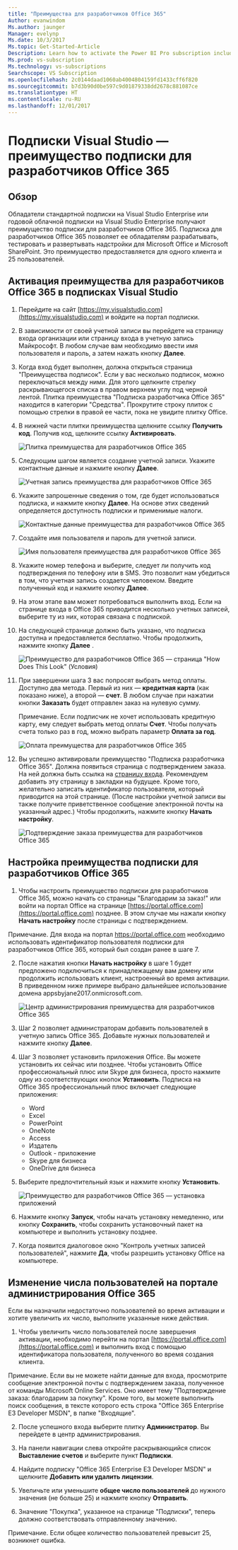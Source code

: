 ```yaml
---
title: "Преимущества для разработчиков Office 365"
Author: evanwindom
Ms.author: jaunger
Manager: evelynp
Ms.date: 10/3/2017
Ms.topic: Get-Started-Article
Description: Learn how to activate the Power BI Pro subscription included in your Visual Studio subscription.
Ms.prod: vs-subscription
Ms.technology: vs-subscriptions
Searchscope: VS Subscription
ms.openlocfilehash: 2c0144daad1060ab4004804159fd1433cff6f820
ms.sourcegitcommit: b7d3b90d0be597c9d01879338dd2678c881087ce
ms.translationtype: HT
ms.contentlocale: ru-RU
ms.lasthandoff: 12/01/2017
---
```

# <a name="visual-studio-subscriptions---the-office-365-developer-subscription-benefit"></a>Подписки Visual Studio — преимущество подписки для разработчиков Office 365

## <a name="overview"></a>Обзор

Обладатели стандартной подписки на Visual Studio Enterprise или годовой облачной подписки на Visual Studio Enterprise получают преимущество подписки для разработчиков Office 365.  Подписка для разработчиков Office 365 позволяет ее обладателям разрабатывать, тестировать и развертывать надстройки для Microsoft Office и Microsoft SharePoint.  Это преимущество предоставляется для одного клиента и 25 пользователей.

## <a name="activating-the-office-365-developer-benefit-in-visual-studio-subscriptions"></a>Активация преимущества для разработчиков Office 365 в подписках Visual Studio

1. Перейдите на сайт [https://my.visualstudio.com](https://my.visualstudio.com) и войдите на портал подписки.
2. В зависимости от своей учетной записи вы перейдете на страницу входа организации или страницу входа в учетную запись Майкрософт.   В любом случае вам необходимо ввести имя пользователя и пароль, а затем нажать кнопку **Далее**.
3. Когда вход будет выполнен, должна открыться страница "Преимущества подписок".  Если у вас несколько подписок, можно переключаться между ними. Для этого щелкните стрелку раскрывающегося списка в правом верхнем углу под черной лентой.  Плитка преимущества "Подписка разработчика Office 365" находится в категории "Средства".  Прокрутите строку плиток с помощью стрелки в правой ее части, пока не увидите плитку Office. 
4. В нижней части плитки преимущества щелкните ссылку **Получить код**.   Получив код, щелкните ссылку **Активировать**. 

    ![Плитка преимущества для разработчиков Office 365](_img\vs-office-dev\vs-office-dev-tile.png)

5.  Следующим шагом является создание учетной записи.  Укажите контактные данные и нажмите кнопку **Далее**. 

    ![Учетная запись преимущества для разработчиков Office 365](_img\vs-office-dev\vs-office-dev-account-cropped.png)



6.  Укажите запрошенные сведения о том, где будет использоваться подписка, и нажмите кнопку **Далее**.  На основе этих сведений определяется доступность подписки и применимые налоги.  

    ![Контактные данные преимущества для разработчиков Office 365](_img\vs-office-dev\vs-office-dev-contact-cropped.png)



7.  Создайте имя пользователя и пароль для учетной записи.  

    ![Имя пользователя преимущества для разработчиков Office 365](_img\vs-office-dev\vs-office-dev-username-cropped.png)


8.  Укажите номер телефона и выберите, следует ли получить код подтверждения по телефону или в SMS.  Это позволит нам убедиться в том, что учетная запись создается человеком. Введите полученный код и нажмите кнопку **Далее**.

9.  На этом этапе вам может потребоваться выполнить вход.  Если на странице входа в Office 365 приводится несколько учетных записей, выберите ту из них, которая связана с подпиской.

10. На следующей странице должно быть указано, что подписка доступна и предоставляется бесплатно.  Чтобы продолжить, нажмите кнопку **Далее** .  

    ![Преимущество для разработчиков Office 365 — страница "How Does This Look" (Условия)](_img\vs-office-dev\vs-office-dev-price.png)

11. При завершении шага 3 вас попросят выбрать метод оплаты.  Доступно два метода.  Первый из них — **кредитная карта** (как показано ниже), а второй — **счет**.  В любом случае при нажатии кнопки **Заказать** будет отправлен заказ на нулевую сумму.

    Примечание. Если подписчик не хочет использовать кредитную карту, ему следует выбрать метод оплаты **Счет**.  Чтобы получать счета только раз в год, можно выбрать параметр **Оплата за год**.
 

    ![Оплата преимущества для разработчиков Office 365](_img\vs-office-dev\vs-office-dev-credit-blur-cropped.png)


12. Вы успешно активировали преимущество "Подписка разработчика Office 365".  Должна появиться страница с подтверждением заказа.  На ней должна быть ссылка на [страницу входа](https://portal.office.com "страница входа в Office 365").  Рекомендуем добавить эту страницу в закладки на будущее.  Кроме того, желательно записать идентификатор пользователя, который приводится на этой странице.  (После настройки учетной записи вы также получите приветственное сообщение электронной почты на указанный адрес.)  Чтобы продолжить, нажмите кнопку **Начать настройку**.  

    ![Подтверждение заказа преимущества для разработчиков Office 365](_img\vs-office-dev\vs-office-dev-confirm.png)


## <a name="setting-up-the-office-365-developer-subscription-benefit"></a>Настройка преимущества подписки для разработчиков Office 365

1. Чтобы настроить преимущество подписки для разработчиков Office 365, можно начать со страницы "Благодарим за заказ!" или войти на портал Office на странице [https://portal.office.com](https://portal.office.com) позднее.  В этом случае мы нажали кнопку **Начать настройку** после страницы с подтверждением.

Примечание. Для входа на портал https://portal.office.com необходимо использовать идентификатор пользователя подписки для разработчиков Office 365, который был создан ранее в шаге 7.

2. После нажатия кнопки **Начать настройку** в шаге 1 будет предложено подключиться к принадлежащему вам домену или продолжить использовать клиент, настроенный во время активации.  В приведенном ниже примере выбрано дальнейшее использование домена appsbyjane2017.onmicrosoft.com.

    ![Центр администрирования преимущества для разработчиков Office 365](_img\vs-office-dev\vs-office-dev-admin-cropped.png)


3.  Шаг 2 позволяет администраторам добавить пользователей в учетную запись Office 365.  Добавьте нужных пользователей и нажмите кнопку **Далее**.  

4.  Шаг 3 позволяет установить приложения Office.  Вы можете установить их сейчас или позднее.  Чтобы установить Office профессиональный плюс или Skype для бизнеса, просто нажмите одну из соответствующих кнопок **Установить**.  Подписка на Office 365 профессиональный плюс включает следующие приложения:
    - Word
    - Excel
    - PowerPoint
    - OneNote
    - Access
    - Издатель
    - Outlook - приложение
    - Skype для бизнеса
    - OneDrive для бизнеса

5.  Выберите предпочтительный язык и нажмите кнопку **Установить**. 

    ![Преимущество для разработчиков Office 365 — установка приложений](_img\vs-office-dev\vs-office-dev-install-cropped.png)


6. Нажмите кнопку **Запуск**, чтобы начать установку немедленно, или кнопку **Сохранить**, чтобы сохранить установочный пакет на компьютере и выполнить установку позднее.

7.  Когда появится диалоговое окно "Контроль учетных записей пользователей", нажмите **Да**, чтобы разрешить установку Office на компьютере.  


## <a name="updating-the-number-of-users-from-the-office-365-admin-portal"></a>Изменение числа пользователей на портале администрирования Office 365

Если вы назначили недостаточно пользователей во время активации и хотите увеличить их число, выполните указанные ниже действия. 

1. Чтобы увеличить число пользователей после завершения активации, необходимо перейти на портал [https://portal.office.com](https://portal.office.com) и выполнить вход с помощью идентификатора пользователя, полученного во время создания клиента.

Примечание. Если вы не можете найти данные для входа, просмотрите сообщение электронной почты с подтверждением заказа, полученное от команды Microsoft Online Services. Оно имеет тему "Подтверждение заказа: благодарим за покупку".  Кроме того, вы можете выполнить поиск сообщения, в тексте которого есть строка "Office 365 Enterprise E3 Developer MSDN", в папке "Входящие".

2. После успешного входа выберите плитку **Администратор**. Вы перейдете в центр администрирования.

3. На панели навигации слева откройте раскрывающийся список **Выставление счетов** и выберите пункт **Подписки**.

4. Найдите подписку "Office 365 Enterprise E3 Developer MSDN" и щелкните **Добавить или удалить лицензии**.

5. Увеличьте или уменьшите **общее число пользователей** до нужного значения (не больше 25) и нажмите кнопку **Отправить**.

6. Значение "Покупка", указанное на странице "Подписки", теперь должно соответствовать отправленному значению.

Примечание. Если общее количество пользователей превысит 25, возникнет ошибка.


